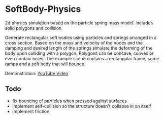 # SoftBody-Physics
2d physics simulation based on the particle spring mass model. Includes solid polygons and collision.

Generate rectangular soft bodies using particles and springs arranged in a cross section. Based on the mass and velocity of the nodes and the damping and desired length of the springs simulate the deforming of the body upon colliding with a polygon.
Polygons can be concave, convex or even contain holes. The example scene contains a rectangular frame, some ramps and a soft body that will bounce.

Demonstration: [YouTube Video](https://youtu.be/xg5vSq7_cT4)

## Todo

- fix bouncing of particles when pressed against surfaces
- implement self-collision so the structure doesn't collapse in on itself 
- implement friction
